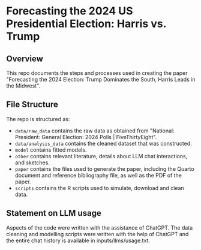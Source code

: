 # Forecasting the 2024 US Presidential Election: Harris vs. Trump

## Overview

This repo documents the steps and processes used in creating the paper "Forecasting the 2024 Election: Trump Dominates the South, Harris Leads in the Midwest".

## File Structure

The repo is structured as:

-   `data/raw_data` contains the raw data as obtained from "National: President: General Election: 2024 Polls | FiveThirtyEight".
-   `data/analysis_data` contains the cleaned dataset that was constructed.
-   `model` contains fitted models. 
-   `other` contains relevant literature, details about LLM chat interactions, and sketches.
-   `paper` contains the files used to generate the paper, including the Quarto document and reference bibliography file, as well as the PDF of the paper. 
-   `scripts` contains the R scripts used to simulate, download and clean data.


## Statement on LLM usage

Aspects of the code were written with the assistance of ChatGPT. The data cleaning and modelling scripts were written with the help of ChatGPT and the entire chat history is available in inputs/llms/usage.txt.
